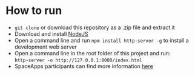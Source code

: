 # How to run
* `git clone` or download this repository as a .zip file and extract it
* Download and install [NodeJS](https://nodejs.org/en/download/)
* Open a command line and run `npm install http-server -g` to install a development web server
* Open a command line in the root folder of this project and run:\
  `http-server -o http://127.0.0.1:8080/index.html`
* SpaceApps participants can find more information [here](SpaceApps.md)
